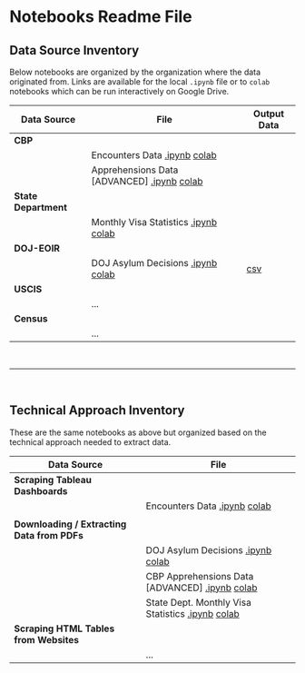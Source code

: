 # Notebooks Readme File


## Data Source Inventory 

Below notebooks are organized by the organization where the data originated from. Links are available for the local `.ipynb` file or to `colab` notebooks which can be run interactively on Google Drive. 

| Data Source      | File |  Output Data| 
| ----------- | ----------- | ----------- |
|   **CBP**    |      |
|    | Encounters Data [.ipynb](CBP-Encounters.ipynb) [colab](https://colab.research.google.com/drive/1siHcEK6zTL5y6RLWkHpzZjIQVyazE7_C?usp=sharing)          |
| | Apprehensions Data [ADVANCED] [.ipynb](CBP-Apprehensions.ipynb) [colab](https://colab.research.google.com/drive/1PgBM8B--PjGUC6sSCcyWasrDlGS3RhdG?usp=sharing)|
| **State Department**| | 
| | Monthly Visa Statistics [.ipynb](STATE-DEPT-Monthly-Visa-Stats.ipynb) [colab](https://colab.research.google.com/drive/1iu43SDzCN16MURmy_w7qjE0PCGmI6tX9?usp=sharing)
| **DOJ-EOIR**  |
| |DOJ Asylum Decisions [.ipynb](DOJ-Asylum-Decisions.ipynb) [colab](https://colab.research.google.com/drive/1q1zo_fhuxik69f03yg0W7xHGMfusiXky?usp=sharing) | [csv](../data/extracted_data/doj_eoir_asylym_decisions.csv)|
| **USCIS** | 
| | ...| 
| **Census** | 
| | ...| 


<br>

-------

<br>

## Technical Approach Inventory 

These are the same notebooks as above but organized based on the technical approach needed to extract data. 

| Data Source      | File |
| ----------- | ----------- |
|   **Scraping Tableau Dashboards**    |      |
|    | Encounters Data [.ipynb](CBP-Encounters.ipynb) [colab](https://colab.research.google.com/drive/1siHcEK6zTL5y6RLWkHpzZjIQVyazE7_C?usp=sharing)          |
| | |
| **Downloading / Extracting Data from PDFs** | 
| |DOJ Asylum Decisions [.ipynb](DOJ-Asylum-Decisions.ipynb) [colab](https://colab.research.google.com/drive/1q1zo_fhuxik69f03yg0W7xHGMfusiXky?usp=sharing) | 
| | CBP Apprehensions Data [ADVANCED] [.ipynb](CBP-Apprehensions.ipynb) [colab](https://colab.research.google.com/drive/1PgBM8B--PjGUC6sSCcyWasrDlGS3RhdG?usp=sharing)| 
| | State Dept. Monthly Visa Statistics [.ipynb](STATE-DEPT-Monthly-Visa-Stats.ipynb) [colab](https://colab.research.google.com/drive/1iu43SDzCN16MURmy_w7qjE0PCGmI6tX9?usp=sharing)
| **Scraping HTML Tables from Websites**  |
| | ...|



